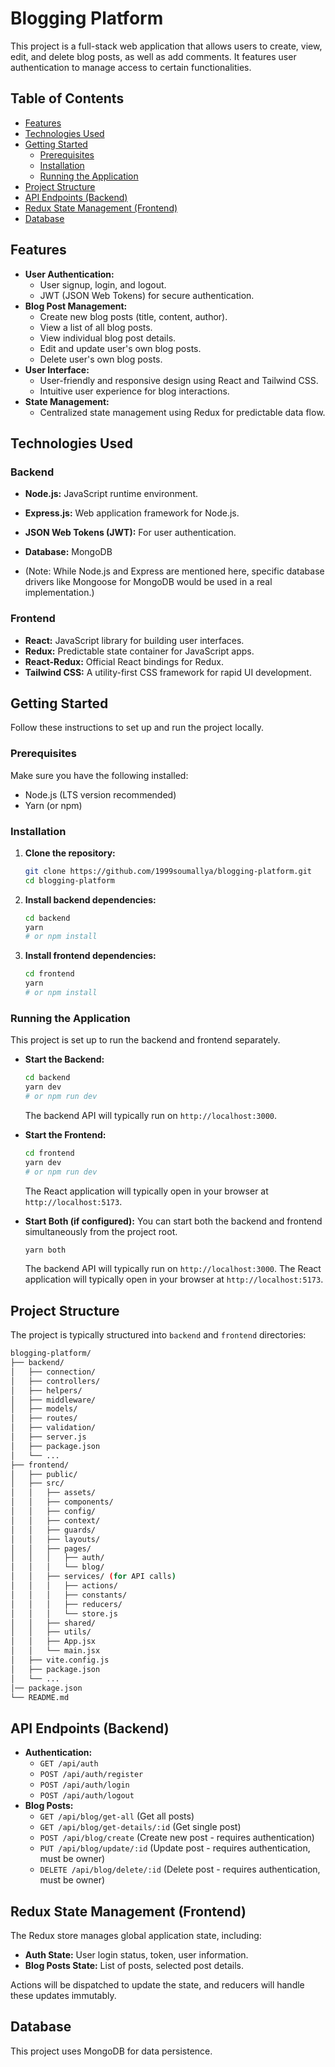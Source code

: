 # Blogging Platform

This project is a full-stack web application that allows users to create, view, edit, and delete blog posts, as well as add comments. It features user authentication to manage access to certain functionalities.

## Table of Contents

* [Features](#features)
* [Technologies Used](#technologies-used)
* [Getting Started](#getting-started)
    * [Prerequisites](#prerequisites)
    * [Installation](#installation)
    * [Running the Application](#running-the-application)
* [Project Structure](#project-structure)
* [API Endpoints (Backend)](#api-endpoints-backend)
* [Redux State Management (Frontend)](#redux-state-management-frontend)
* [Database](#database)

## Features

* **User Authentication:**
    * User signup, login, and logout.
    * JWT (JSON Web Tokens) for secure authentication.
* **Blog Post Management:**
    * Create new blog posts (title, content, author).
    * View a list of all blog posts.
    * View individual blog post details.
    * Edit and update user's own blog posts.
    * Delete user's own blog posts.
* **User Interface:**
    * User-friendly and responsive design using React and Tailwind CSS.
    * Intuitive user experience for blog interactions.
* **State Management:**
    * Centralized state management using Redux for predictable data flow.

## Technologies Used

### Backend

* **Node.js:** JavaScript runtime environment.
* **Express.js:** Web application framework for Node.js.
* **JSON Web Tokens (JWT):** For user authentication.
* **Database:** MongoDB

* (Note: While Node.js and Express are mentioned here, specific database drivers like Mongoose for MongoDB would be used in a real implementation.)

### Frontend

* **React:** JavaScript library for building user interfaces.
* **Redux:** Predictable state container for JavaScript apps.
* **React-Redux:** Official React bindings for Redux.
* **Tailwind CSS:** A utility-first CSS framework for rapid UI development.

## Getting Started

Follow these instructions to set up and run the project locally.

### Prerequisites

Make sure you have the following installed:

* Node.js (LTS version recommended)
* Yarn (or npm)

### Installation

1.  **Clone the repository:**

    ```bash
    git clone https://github.com/1999soumallya/blogging-platform.git
    cd blogging-platform
    ```

2.  **Install backend dependencies:**

    ```bash
    cd backend
    yarn
    # or npm install
    ```

3.  **Install frontend dependencies:**

    ```bash
    cd frontend
    yarn
    # or npm install
    ```

### Running the Application

This project is set up to run the backend and frontend separately.

* **Start the Backend:**

    ```bash
    cd backend
    yarn dev
    # or npm run dev
    ```
    The backend API will typically run on `http://localhost:3000`.

* **Start the Frontend:**

    ```bash
    cd frontend
    yarn dev
    # or npm run dev
    ```
    The React application will typically open in your browser at `http://localhost:5173`.

* **Start Both (if configured):**
    You can start both the backend and frontend simultaneously from the project root.

    ```bash
    yarn both
    ```
    The backend API will typically run on `http://localhost:3000`.
    The React application will typically open in your browser at `http://localhost:5173`.

## Project Structure

The project is typically structured into `backend` and `frontend` directories:

```bash
blogging-platform/
├── backend/
│   ├── connection/
│   ├── controllers/
│   ├── helpers/
│   ├── middleware/
│   ├── models/
│   ├── routes/
│   ├── validation/
│   ├── server.js
│   ├── package.json
│   └── ...
├── frontend/
│   ├── public/
│   ├── src/
│   │   ├── assets/
│   │   ├── components/
│   │   ├── config/
│   │   ├── context/
│   │   ├── guards/
│   │   ├── layouts/
│   │   ├── pages/
│   │   │   ├── auth/
│   │   │   └── blog/
│   │   ├── services/ (for API calls)
│   │   │   ├── actions/
│   │   │   ├── constants/
│   │   │   ├── reducers/
│   │   │   └── store.js
│   │   ├── shared/
│   │   ├── utils/
│   │   ├── App.jsx
│   │   └── main.jsx
│   ├── vite.config.js
│   ├── package.json
│   └── ...
│── package.json
└── README.md
```

## API Endpoints (Backend)

* **Authentication:**
    * `GET /api/auth`
    * `POST /api/auth/register`
    * `POST /api/auth/login`
    * `POST /api/auth/logout`
* **Blog Posts:**
    * `GET /api/blog/get-all` (Get all posts)
    * `GET /api/blog/get-details/:id` (Get single post)
    * `POST /api/blog/create` (Create new post - requires authentication)
    * `PUT /api/blog/update/:id` (Update post - requires authentication, must be owner)
    * `DELETE /api/blog/delete/:id` (Delete post - requires authentication, must be owner)

## Redux State Management (Frontend)

The Redux store manages global application state, including:

* **Auth State:** User login status, token, user information.
* **Blog Posts State:** List of posts, selected post details.

Actions will be dispatched to update the state, and reducers will handle these updates immutably.

## Database

This project uses MongoDB for data persistence.
